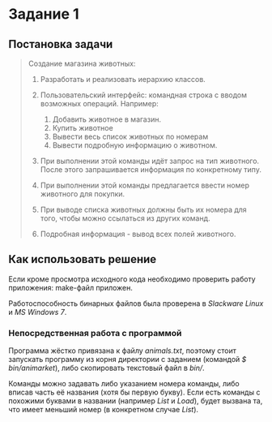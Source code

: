 # Задание 1

## Постановка задачи

> Создание магазина животных:
> 1. Разработать и реализовать иерархию классов.
> 2. Пользовательский интерфейс: командная строка с вводом возможных операций.
> Например:
>    1. Добавить животное в магазин.
>    2. Купить животное
>    3. Вывести весь список животных по номерам
>    4. Вывести подробную информацию о животном.
>
> 1. При выполнении этой команды идёт запрос на тип животного. После этого запрашивается информация по конкретному типу.
> 2. При выполнении этой команды предлагается ввести номер животного для покупки.
> 3. При выводе списка животных должны быть их номера для того, чтобы можно ссылаться из других команд.
> 4. Подробная информация - вывод всех полей животного.

## Как использовать решение

Если кроме просмотра исходного кода необходимо проверить работу приложения: make-файл приложен.

Работоспособность бинарных файлов была проверена в *Slackware Linux* и *MS Windows 7*.

### Непосредственная работа с программой

Программа жёстко привязана к файлу *animals.txt*, поэтому стоит запускать программу из корня директории с заданием
(командой *$ bin/animarket*), либо скопировать текстовый файл в *bin/*.

Команды можно задавать либо указанием номера команды, либо вписав часть её названия (хотя бы первую букву).
Если есть команды с похожими буквами в названии (например *List* и *Load*), будет вызвана та, что имеет меньший номер
(в конкретном случае *List*).

